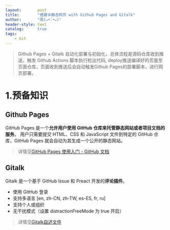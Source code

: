 ```yaml
---
layout:       post
title:        "搭建半静态网页 with Github Pages and Gitalk"
author:       "周(๑•̌.•๑)"
header-style: text
catalog:      true
tags:
    - Git
---
```


> Github Pages + Gitalk 自动化部署与初始化，总体流程是源码仓库收到推送，触发 Github Actions 脚本执行检出代码, deploy推送编译好的页面至页面仓库，页面收到推送后会自动触发Github Pages的部署脚本，进行网页部署。

# 1.预备知识

## Github Pages

GitHub Pages 是一个**允许用户使用 GitHub 仓库来托管静态网站或者项目文档的服务**。 用户只需要提交 HTML、CSS 和 JavaScript 文件到特定的 GitHub 仓库，GitHub Pages 就会自动为其生成一个公开的静态网站。

> 详情见[GitHub Pages 使用入门 - GitHub 文档](https://docs.github.com/zh/pages/getting-started-with-github-pages)

## Gitalk

Gitalk 是一个基于 GitHub Issue 和 Preact 开发的**评论插件**。
- 使用 GitHub 登录
- 支持多语言 [en, zh-CN, zh-TW, es-ES, fr, ru]
- 支持个人或组织
- 无干扰模式（设置 distractionFreeMode 为 true 开启）

> 详情见[Gitalk自述文件](https://github.com/gitalk/gitalk)